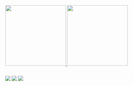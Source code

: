 
<div>
  <a href="https://beacons.ai/mateusalesilv">
  <img height="190em" src="https://github-readme-stats.vercel.app/api?username=mateusalesilv&show_icons=true&theme=dark&include_all_commits=true&count_private=true"/>
    
  <img height="190em" src="https://github-readme-stats.vercel.app/api/top-langs/?username=mateusalesilv&layout=compact&langs_count=16&theme=dark"/>
</div>
  
</div>
  
  ## 
   
<div>
  <a href="https://instagram.com/mateus.keu" target="_blank"><img src="https://img.shields.io/badge/-Instagram-%23E4405F?style=for-the-badge&logo=instagram&logoColor=white" target="_blank"></a>
 <a href="https://discord.gg/Mdtb9KfP" target="_blank"><img src="https://img.shields.io/badge/Discord-7289DA?style=for-the-badge&logo=discord&logoColor=white" target="_blank"></a> 
  <a href="https://www.linkedin.com/in/mateusalexandredasilva/" target="_blank"><img src="https://img.shields.io/badge/-LinkedIn-%230077B5?style=for-the-badge&logo=linkedin&logoColor=white" target="_blank"></a>   
</div>
